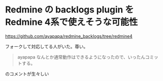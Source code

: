 # Redmine の backlogs plugin を Redmine 4系で使えそうな可能性

https://github.com/ayapapa/redmine_backlogs/tree/redmine4

フォークして対応してる人がいた。尊い。

> ayapapa なんとか通常動作はできるようになったので、いったんコミットする。

のコメントが生々しい
